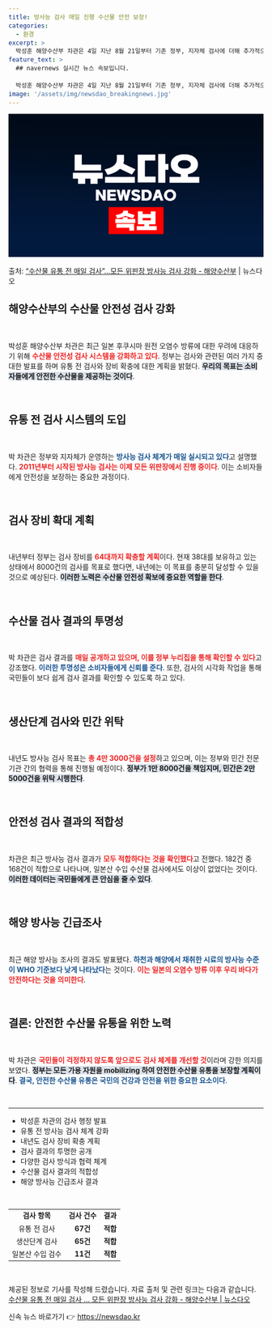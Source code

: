 ```yaml
---
title: 방사능 검사 매일 진행 수산물 안전 보장!
categories:
  - 환경
excerpt: >
  박성훈 해양수산부 차관은 4일 지난 8월 21일부터 기존 정부, 지자체 검사에 더해 추가적으로 유통 전 검사…
feature_text: >
  ## navernews 실시간 뉴스 속보입니다.

  박성훈 해양수산부 차관은 4일 지난 8월 21일부터 기존 정부, 지자체 검사에 더해 추가적으로 유통 전 검사…
image: '/assets/img/newsdao_breakingnews.jpg'
---
```


![뉴스다오 속보](/assets/img/newsdao_breakingnews.jpg)

<p>출처: <a href="https://newsdao.kr/1783" rel="dofollow">“수산물 유통 전 매일 검사”…모든 위판장 방사능 검사 강화 - 해양수산부</a> | 뉴스다오</p>

<h2 data-ke-size="size26">해양수산부의 수산물 안전성 검사 강화</h2>

<p data-ke-size="size16">&nbsp;</p>

박성훈 해양수산부 차관은 최근 일본 후쿠시마 원전 오염수 방류에 대한 우려에 대응하기 위해 <b><span style="color: #ee2323;">수산물 안전성 검사 시스템을 강화하고 있다</span></b>. 정부는 검사와 관련된 여러 가지 중대한 발표를 하며 유통 전 검사와 장비 확충에 대한 계획을 밝혔다. <b><span style="background-color: #21538527;">우리의 목표는 소비자들에게 안전한 수산물을 제공하는 것이다</span></b>.

<p data-ke-size="size16">&nbsp;</p>

<h2 data-ke-size="size26">유통 전 검사 시스템의 도입</h2>

<p data-ke-size="size16">&nbsp;</p>

박 차관은 정부와 지자체가 운영하는 <b><span style="color: #1a5490;">방사능 검사 체계가 매일 실시되고 있다</span></b>고 설명했다. <b><span style="color: #ee2323;">2011년부터 시작된 방사능 검사는 이제 모든 위판장에서 진행 중이다</span></b>. 이는 소비자들에게 안전성을 보장하는 중요한 과정이다. 

<p data-ke-size="size16">&nbsp;</p>

<h2 data-ke-size="size26">검사 장비 확대 계획</h2>

<p data-ke-size="size16">&nbsp;</p>

내년부터 정부는 검사 장비를 <b><span style="color: #ee2323;">64대까지 확충할 계획</span></b>이다. 현재 38대를 보유하고 있는 상태에서 8000건의 검사를 목표로 했다면, 내년에는 이 목표를 충분히 달성할 수 있을 것으로 예상된다. <b><span style="background-color: #21538527;">이러한 노력은 수산물 안전성 확보에 중요한 역할을 한다</span></b>.

<p data-ke-size="size16">&nbsp;</p>

<h2 data-ke-size="size26">수산물 검사 결과의 투명성</h2>

<p data-ke-size="size16">&nbsp;</p>

박 차관은 검사 결과를 <b><span style="color: #ee2323;">매일 공개하고 있으며, 이를 정부 누리집을 통해 확인할 수 있다</span></b>고 강조했다. <b><span style="color: #1a5490;">이러한 투명성은 소비자들에게 신뢰를 준다</span></b>. 또한, 검사의 시각화 작업을 통해 국민들이 보다 쉽게 검사 결과를 확인할 수 있도록 하고 있다.

<p data-ke-size="size16">&nbsp;</p>

<h2 data-ke-size="size26">생산단계 검사와 민간 위탁</h2>

<p data-ke-size="size16">&nbsp;</p>

내년도 방사능 검사 목표는 <b><span style="color: #ee2323;">총 4만 3000건을 설정</span></b>하고 있으며, 이는 정부와 민간 전문기관 간의 협력을 통해 진행될 예정이다. <b><span style="background-color: #21538527;">정부가 1만 8000건을 책임지며, 민간은 2만 5000건을 위탁 시행한다</span></b>.

<p data-ke-size="size16">&nbsp;</p>

<h2 data-ke-size="size26">안전성 검사 결과의 적합성</h2>

<p data-ke-size="size16">&nbsp;</p>

차관은 최근 방사능 검사 결과가 <b><span style="color: #ee2323;">모두 적합하다는 것을 확인했다</span></b>고 전했다. 182건 중 168건이 적합으로 나타나며, 일본산 수입 수산물 검사에서도 이상이 없었다는 것이다. <b><span style="background-color: #21538527;">이러한 데이터는 국민들에게 큰 안심을 줄 수 있다</span></b>.

<p data-ke-size="size16">&nbsp;</p>

<h2 data-ke-size="size26">해양 방사능 긴급조사</h2>

<p data-ke-size="size16">&nbsp;</p>

최근 해양 방사능 조사의 결과도 발표됐다. <b><span style="color: #1a5490;">하천과 해양에서 채취한 시료의 방사능 수준이 WHO 기준보다 낮게 나타났다</span></b>는 것이다. <b><span style="color: #ee2323;">이는 일본의 오염수 방류 이후 우리 바다가 안전하다는 것을 의미한다</span></b>.

<p data-ke-size="size16">&nbsp;</p>

<h2 data-ke-size="size26">결론: 안전한 수산물 유통을 위한 노력</h2>

<p data-ke-size="size16">&nbsp;</p>

박 차관은 <b><span style="color: #ee2323;">국민들이 걱정하지 않도록 앞으로도 검사 체계를 개선할 것</span></b>이라며 강한 의지를 보였다. <b><span style="background-color: #21538527;">정부는 모든 가용 자원을 mobilizing 하여 안전한 수산물 유통을 보장할 계획이다</span></b>. <b><span style="color: #1a5490;">결국, 안전한 수산물 유통은 국민의 건강과 안전을 위한 중요한 요소이다</span></b>.

<p data-ke-size="size16">&nbsp;</p>

<hr>

<ul>
    <li>박성훈 차관의 검사 행정 발표</li>
    <li>유통 전 방사능 검사 체계 강화</li>
    <li>내년도 검사 장비 확충 계획</li>
    <li>검사 결과의 투명한 공개</li>
    <li>다양한 검사 방식과 협력 체계</li>
    <li>수산물 검사 결과의 적합성</li>
    <li>해양 방사능 긴급조사 결과</li>
</ul>

<p data-ke-size="size16">&nbsp;</p>

<table>
<tr>
    <td style="text-align: center; height: 17px;"><b>검사 항목</b></td>
    <td style="text-align: center; height: 17px;"><b>검사 건수</b></td>
    <td style="text-align: center; height: 17px;"><b>결과</b></td>
</tr>
<tr>
    <td style="text-align: center; height: 17px;">유통 전 검사</td>
    <td style="text-align: center; height: 17px;"><b>67건</b></td>
    <td style="text-align: center; height: 17px;"><b>적합</b></td>
</tr>
<tr>
    <td style="text-align: center; height: 17px;">생산단계 검사</td>
    <td style="text-align: center; height: 17px;"><b>65건</b></td>
    <td style="text-align: center; height: 17px;"><b>적합</b></td>
</tr>
<tr>
    <td style="text-align: center; height: 17px;">일본산 수입 검수</td>
    <td style="text-align: center; height: 17px;"><b>11건</b></td>
    <td style="text-align: center; height: 17px;"><b>적합</b></td>
</tr>
</table>

<p data-ke-size="size16">&nbsp;</p>

제공된 정보로 기사를 작성해 드렸습니다. 자료 출처 및 관련 링크는 다음과 같습니다. <a href="https://newsdao.kr/1783">수산물 유통 전 매일 검사 … 모든 위판장 방사능 검사 강화 - 해양수산부 | 뉴스다오</a> 

신속 뉴스 바로가기 👉 <a href="https://newsdao.kr" rel="dofollow">https://newsdao.kr</a>


